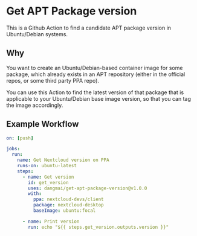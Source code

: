 # Get APT Package version

This is a Github Action to find a candidate APT package version in Ubuntu/Debian systems.

## Why

You want to create an Ubuntu/Debian-based container image for some package,
which already exists in an APT repository (either in the official repos,
or some third party PPA repo).

You can use this Action to find the latest version of that package that is
applicable to your Ubuntu/Debian base image version,
so that you can tag the image accordingly.

## Example Workflow

```yaml
on: [push]

jobs:
  run:
    name: Get Nextcloud version on PPA
    runs-on: ubuntu-latest
    steps:
      - name: Get version
        id: get_version
        uses: dangmai/get-apt-package-version@v1.0.0
        with:
          ppa: nextcloud-devs/client
          package: nextcloud-desktop
          baseImage: ubuntu:focal

      - name: Print version
        run: echo "${{ steps.get_version.outputs.version }}"
```

